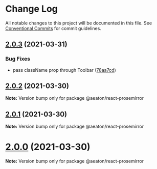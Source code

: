 # Change Log

All notable changes to this project will be documented in this file.
See [Conventional Commits](https://conventionalcommits.org) for commit guidelines.

## [2.0.3](https://github.com/hubgit/react-prosemirror/compare/@aeaton/react-prosemirror@2.0.2...@aeaton/react-prosemirror@2.0.3) (2021-03-31)


### Bug Fixes

* pass className prop through Toolbar ([78aa7cd](https://github.com/hubgit/react-prosemirror/commit/78aa7cd2bd74e050057fcacc979cf0a2cb2c378f))





## [2.0.2](https://github.com/hubgit/react-prosemirror/compare/@aeaton/react-prosemirror@2.0.1...@aeaton/react-prosemirror@2.0.2) (2021-03-30)

**Note:** Version bump only for package @aeaton/react-prosemirror





## [2.0.1](https://github.com/hubgit/react-prosemirror/compare/@aeaton/react-prosemirror@2.0.0...@aeaton/react-prosemirror@2.0.1) (2021-03-30)

**Note:** Version bump only for package @aeaton/react-prosemirror





# [2.0.0](https://github.com/hubgit/react-prosemirror/compare/@aeaton/react-prosemirror@0.22.1...@aeaton/react-prosemirror@2.0.0) (2021-03-30)

**Note:** Version bump only for package @aeaton/react-prosemirror
